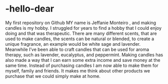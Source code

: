 # -hello-dear
My first repository on Github 
MY name is Jeffanie Monteiro , and making candles is my hobby. I struggled for years to find a hobby that I could enjoy doing and that was therapeutic. There are many different scents, that are used to make candles, the scents can be natural or blended, to create a unique fragrance, an example would be white sage and lavender. Meanwhile I’ve been able to craft candles that can be used for aroma therapy, such as lavender, eucalyptus, and peppermint.  Making candles has also made a way that I can earn some extra income and save money at the same time. Instead of purchasing candles I am now able to make them for myself, family and friends. It makes me think about other products we purchase that we could simply make at home. 
